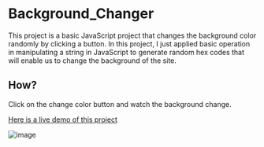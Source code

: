 # Background_Changer

This project is a basic JavaScript project that changes the background color randomly by clicking a button.
In this project, I just applied basic operation in manipulating a string in JavaScript to generate random hex codes that 
will enable us to change the background of the site. 

## How?
Click on the change color button and watch the background change.


[Here is a live demo of this project](https://github.com/Chukwuebuka2/Background_Changer) 



![image](https://user-images.githubusercontent.com/55829039/186950794-08a4e361-923b-48ac-a507-911169487ca8.png)

